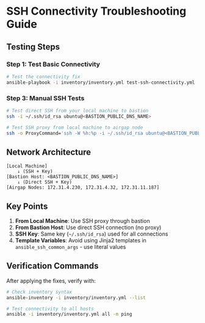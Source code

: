 # SSH Connectivity Troubleshooting Guide

## Testing Steps

### Step 1: Test Basic Connectivity
```bash
# Test the connectivity fix
ansible-playbook -i inventory/inventory.yml test-ssh-connectivity.yml
```

### Step 3: Manual SSH Tests
```bash
# Test direct SSH from your local machine to bastion
ssh -i ~/.ssh/id_rsa ubuntu@<BASTION_PUBLIC_DNS_NAME>

# Test SSH proxy from local machine to airgap node
ssh -o ProxyCommand='ssh -W %h:%p -i ~/.ssh/id_rsa ubuntu@<BASTION_PUBLIC_DNS_NAME>' -i ~/.ssh/id_rsa ubuntu@<AIRGAP_NODE_PRIVATE_IP>
```

## Network Architecture

```
[Local Machine] 
    ↓ (SSH + Key)
[Bastion Host: <BASTION_PUBLIC_DNS_NAME>]
    ↓ (Direct SSH + Key)
[Airgap Nodes: 172.31.4.230, 172.31.4.32, 172.31.11.187]
```

## Key Points

1. **From Local Machine**: Use SSH proxy through bastion
2. **From Bastion Host**: Use direct SSH connection (no proxy)
3. **SSH Key**: Same key (`~/.ssh/id_rsa`) used for all connections
4. **Template Variables**: Avoid using Jinja2 templates in `ansible_ssh_common_args` - use literal values

## Verification Commands

After applying the fixes, verify with:

```bash
# Check inventory syntax
ansible-inventory -i inventory/inventory.yml --list

# Test connectivity to all hosts
ansible -i inventory/inventory.yml all -m ping
```